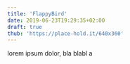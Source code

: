 ```yaml
---
title: 'FlappyBird'
date: 2019-06-23T19:29:35+02:00
draft: true
thub: 'https://place-hold.it/640x360'
---
```


lorem ipsum dolor, bla blabl a
